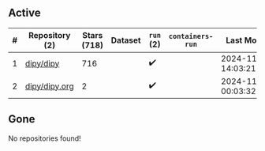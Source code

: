 ## Active
| # | Repository (2) | Stars (718) | Dataset | `run` (2) | `containers-run` | Last Modified |
| --- | --- | --- | --- | --- | --- | --- |
| 1 | [dipy/dipy](https://github.com/dipy/dipy) | 716 |  | :heavy_check_mark: |  | 2024-11-08 14:03:21+00:00 |
| 2 | [dipy/dipy.org](https://github.com/dipy/dipy.org) | 2 |  | :heavy_check_mark: |  | 2024-11-11 00:03:32+00:00 |

## Gone
No repositories found!
